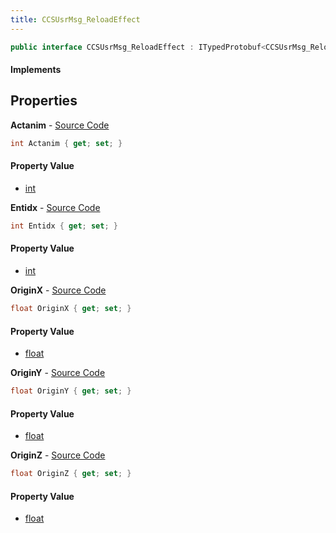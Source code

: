 ```yaml
---
title: CCSUsrMsg_ReloadEffect
---
```


```csharp
public interface CCSUsrMsg_ReloadEffect : ITypedProtobuf<CCSUsrMsg_ReloadEffect>, INativeHandle, INetMessage<CCSUsrMsg_ReloadEffect>, IDisposable
```

#### Implements

## Properties

**Actanim** - [Source Code](https://github.com/swiftly-solution/swiftlys2/blob/master/managed/src/SwiftlyS2.Generated/Protobufs/Interfaces/CCSUsrMsg_ReloadEffect.cs#L21)

```csharp
int Actanim { get; set; }
```

#### Property Value

- [int](https://learn.microsoft.com/dotnet/api/system.int32)

**Entidx** - [Source Code](https://github.com/swiftly-solution/swiftlys2/blob/master/managed/src/SwiftlyS2.Generated/Protobufs/Interfaces/CCSUsrMsg_ReloadEffect.cs#L18)

```csharp
int Entidx { get; set; }
```

#### Property Value

- [int](https://learn.microsoft.com/dotnet/api/system.int32)

**OriginX** - [Source Code](https://github.com/swiftly-solution/swiftlys2/blob/master/managed/src/SwiftlyS2.Generated/Protobufs/Interfaces/CCSUsrMsg_ReloadEffect.cs#L24)

```csharp
float OriginX { get; set; }
```

#### Property Value

- [float](https://learn.microsoft.com/dotnet/api/system.single)

**OriginY** - [Source Code](https://github.com/swiftly-solution/swiftlys2/blob/master/managed/src/SwiftlyS2.Generated/Protobufs/Interfaces/CCSUsrMsg_ReloadEffect.cs#L27)

```csharp
float OriginY { get; set; }
```

#### Property Value

- [float](https://learn.microsoft.com/dotnet/api/system.single)

**OriginZ** - [Source Code](https://github.com/swiftly-solution/swiftlys2/blob/master/managed/src/SwiftlyS2.Generated/Protobufs/Interfaces/CCSUsrMsg_ReloadEffect.cs#L30)

```csharp
float OriginZ { get; set; }
```

#### Property Value

- [float](https://learn.microsoft.com/dotnet/api/system.single)

